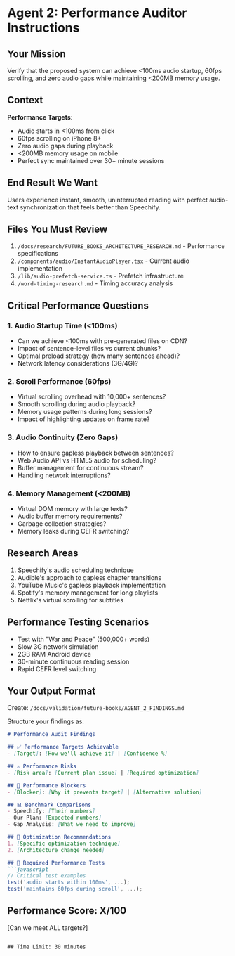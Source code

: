 # Agent 2: Performance Auditor Instructions

## Your Mission
Verify that the proposed system can achieve <100ms audio startup, 60fps scrolling, and zero audio gaps while maintaining <200MB memory usage.

## Context
**Performance Targets**:
- Audio starts in <100ms from click
- 60fps scrolling on iPhone 8+
- Zero audio gaps during playback
- <200MB memory usage on mobile
- Perfect sync maintained over 30+ minute sessions

## End Result We Want
Users experience instant, smooth, uninterrupted reading with perfect audio-text synchronization that feels better than Speechify.

## Files You Must Review
1. `/docs/research/FUTURE_BOOKS_ARCHITECTURE_RESEARCH.md` - Performance specifications
2. `/components/audio/InstantAudioPlayer.tsx` - Current audio implementation
3. `/lib/audio-prefetch-service.ts` - Prefetch infrastructure
4. `/word-timing-research.md` - Timing accuracy analysis

## Critical Performance Questions

### 1. Audio Startup Time (<100ms)
- Can we achieve <100ms with pre-generated files on CDN?
- Impact of sentence-level files vs current chunks?
- Optimal preload strategy (how many sentences ahead)?
- Network latency considerations (3G/4G)?

### 2. Scroll Performance (60fps)
- Virtual scrolling overhead with 10,000+ sentences?
- Smooth scrolling during audio playback?
- Memory usage patterns during long sessions?
- Impact of highlighting updates on frame rate?

### 3. Audio Continuity (Zero Gaps)
- How to ensure gapless playback between sentences?
- Web Audio API vs HTML5 audio for scheduling?
- Buffer management for continuous stream?
- Handling network interruptions?

### 4. Memory Management (<200MB)
- Virtual DOM memory with large texts?
- Audio buffer memory requirements?
- Garbage collection strategies?
- Memory leaks during CEFR switching?

## Research Areas
1. Speechify's audio scheduling technique
2. Audible's approach to gapless chapter transitions
3. YouTube Music's gapless playback implementation
4. Spotify's memory management for long playlists
5. Netflix's virtual scrolling for subtitles

## Performance Testing Scenarios
- Test with "War and Peace" (500,000+ words)
- Slow 3G network simulation
- 2GB RAM Android device
- 30-minute continuous reading session
- Rapid CEFR level switching

## Your Output Format
Create: `/docs/validation/future-books/AGENT_2_FINDINGS.md`

Structure your findings as:
```markdown
# Performance Audit Findings

## ✅ Performance Targets Achievable
- [Target]: [How we'll achieve it] | [Confidence %]

## ⚠️ Performance Risks
- [Risk area]: [Current plan issue] | [Required optimization]

## 🔴 Performance Blockers
- [Blocker]: [Why it prevents target] | [Alternative solution]

## 📊 Benchmark Comparisons
- Speechify: [Their numbers]
- Our Plan: [Expected numbers]
- Gap Analysis: [What we need to improve]

## 🚀 Optimization Recommendations
1. [Specific optimization technique]
2. [Architecture change needed]

## 🧪 Required Performance Tests
```javascript
// Critical test examples
test('audio starts within 100ms', ...);
test('maintains 60fps during scroll', ...);
```

## Performance Score: X/100
[Can we meet ALL targets?]
```

## Time Limit: 30 minutes
